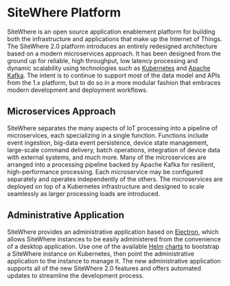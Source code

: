 # SiteWhere Platform

SiteWhere is an open source application enablement platform for building
both the infrastructure and applications that make up the Internet of Things.
The SiteWhere 2.0 platform introduces an entirely redesigned architecture based
on a modern microservices approach. It has been designed from the ground up for reliable,
high throughput, low latency processing and dynamic scalability using technologies
such as [Kubernetes](https://kubernetes.io/) and [Apache Kafka](https://kafka.apache.org/).
The intent is to continue to support most of the data model and APIs from
the 1.x platform, but to do so in a more modular fashion that embraces modern
development and deployment workflows.

## Microservices Approach

SiteWhere separates the many aspects of IoT processing into a pipeline of microservices,
each specializing in a single function. Functions include event ingestion, big-data
event persistence, device state management, large-scale command delivery, batch
operations, integration of device data with external systems, and much more. Many of
the microservices are arranged into a processing pipeline backed by Apache Kafka
for resilient, high-performance processing. Each microservice may be configured
separately and operates independently of the others. The microservices are deployed
on top of a Kubernetes infrastructure and designed to scale seamlessly as larger
processing loads are introduced.

## Administrative Application

SiteWhere provides an administrative application based on [Electron](https://electronjs.org/),
which allows SiteWhere instances to be easily administered from the convenience
of a desktop application. Use one of the available [Helm](https://helm.sh/)
[charts](https://github.com/sitewhere/sitewhere-recipes/tree/master/charts)
to bootstrap a SiteWhere instance on Kubernetes, then point the administrative application
to the instance to manage it. The new administrative application supports all of
the new SiteWhere 2.0 features and offers automated updates to streamline the
development process.

<InlineImage src="/images/platform/login.png" caption="Admnistrative Interface"/>
